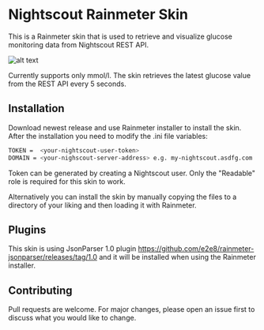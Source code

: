 # Nightscout Rainmeter Skin

This is a Rainmeter skin that is used to retrieve and visualize glucose monitoring data from Nightscout REST API.

![alt text](https://github.com/vesegluco/nightscout-rainmenter-skin/blob/master/Nightscout-Rainmeter.PNG?raw=true)

Currently supports only mmol/l. The skin retrieves the latest glucose value from the REST API every 5 seconds.

## Installation

Download newest release and use Rainmeter installer to install the skin. After the installation you need to modify the .ini file variables:

```bash
TOKEN =  <your-nightscout-user-token>
DOMAIN = <your-nighscout-server-address> e.g. my-nightscout.asdfg.com
```

Token can be generated by creating a Nightscout user. Only the "Readable" role is required for this skin to work.

Alternatively you can install the skin by manually copying the files to a directory of your liking and then loading it with Rainmeter.

## Plugins

This skin is using JsonParser 1.0 plugin https://github.com/e2e8/rainmeter-jsonparser/releases/tag/1.0 and it will be installed when using the Rainmeter installer.

## Contributing

Pull requests are welcome. For major changes, please open an issue first
to discuss what you would like to change.

